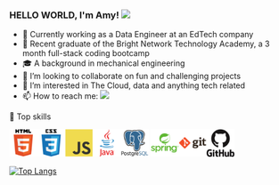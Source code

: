 ### HELLO WORLD, I'm Amy! <img src="https://raw.githubusercontent.com/MartinHeinz/MartinHeinz/master/wave.gif" width="30px">

- 🌱 Currently working as a Data Engineer at an EdTech company 
- 🌱 Recent graduate of the Bright Network Technology Academy, a 3 month full-stack coding bootcamp 
- 🎓 A background in mechanical engineering
- 👯 I’m looking to collaborate on fun and challenging projects
- 🤔 I’m interested in The Cloud, data and anything tech related
- 📫 How to reach me: [<img src="https://img.shields.io/badge/LinkedIn-0077B5?style=for-the-badge&logo=linkedin&logoColor=white" width=70px>](https://www.linkedin.com/in/amy-wynn/)


:mag_right: Top skills

<img src ="https://github.com/devicons/devicon/blob/master/icons/html5/html5-original-wordmark.svg" alt="HTML logo" width ="50" height ="50"/><img src ="https://github.com/devicons/devicon/blob/master/icons/css3/css3-original-wordmark.svg" alt="Css logo" width ="50" height ="50"/><img src="https://github.com/devicons/devicon/blob/master/icons/javascript/javascript-original.svg" alt="Javascript logo" width ="50" height ="50"/><img src="https://github.com/devicons/devicon/blob/master/icons/java/java-original-wordmark.svg" alt="Java logo" width ="50" height ="50"/><img src="https://github.com/devicons/devicon/blob/master/icons/postgresql/postgresql-original-wordmark.svg" alt="Postgresql logo" width ="50" height ="50"/> <img src="https://github.com/devicons/devicon/blob/master/icons/spring/spring-original-wordmark.svg" alt="Spring logo" width ="50" height ="50"/><img src="https://github.com/devicons/devicon/blob/master/icons/git/git-original-wordmark.svg" alt="git logo" width ="50" height ="50"/><img src="https://github.com/devicons/devicon/blob/master/icons/github/github-original-wordmark.svg" alt="Github logo" width ="50" height ="50"/>


[![Top Langs](https://github-readme-stats.vercel.app/api/top-langs/?username=amylianne&layout=compact&theme=dracula)](https://github.com/amylianne/github-readme-stats)
